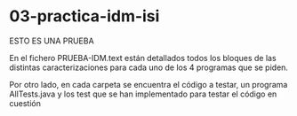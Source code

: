 # 03-practica-idm-isi

ESTO ES UNA PRUEBA

En el fichero PRUEBA-IDM.text están detallados todos los bloques de las distintas caracterizaciones para cada uno de los 4 programas que se piden.

Por otro lado, en cada carpeta se encuentra el código a testar, un programa AllTests.java y los test que se han implementado para testar el código en cuestión
